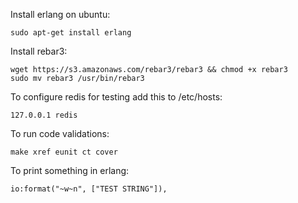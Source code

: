 Install erlang on ubuntu:

    sudo apt-get install erlang

Install rebar3:

    wget https://s3.amazonaws.com/rebar3/rebar3 && chmod +x rebar3
    sudo mv rebar3 /usr/bin/rebar3

To configure redis for testing add this to /etc/hosts:

    127.0.0.1 redis

To run code validations:

    make xref eunit ct cover


To print something in erlang:

    io:format("~w~n", ["TEST STRING"]),
